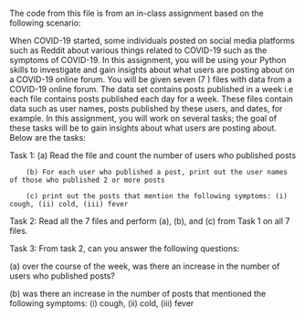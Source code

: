 The code from this file is from an in-class assignment based on the following scenario: 


When COVID-19 started, some individuals posted on social media platforms such as Reddit about various things related to COVID-19 such as the symptoms of COVID-19. In this assignment, you will be using your Python skills to investigate and gain insights about what users are posting about on a COVID-19 online forum. You will be given seven (7 ) files with data from a COVID-19 online forum. The data set contains posts published in a week i.e each file contains posts published each day for a week. These files contain data such as user names, posts published by these users, and dates, for example. In this assignment, you will work on several tasks; the goal of these tasks will be to gain insights about what users are posting about. Below are the  tasks:



Task 1: (a) Read the file and count the number of users who published posts

        (b) For each user who published a post, print out the user names of those who published 2 or more posts

        (c) print out the posts that mention the following symptoms: (i) cough, (ii) cold, (iii) fever



Task 2: Read all the 7 files and perform (a), (b), and (c) from Task 1 on all 7 files.



Task 3: From task 2, can you answer the following questions:

(a) over the course of the week,  was there an increase in the number of users who published posts?

(b) was there an increase in the number of posts that mentioned the following symptoms: (i) cough, (ii) cold, (iii) fever